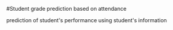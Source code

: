 #Student grade prediction based on attendance

prediction of student's performance using student's information
